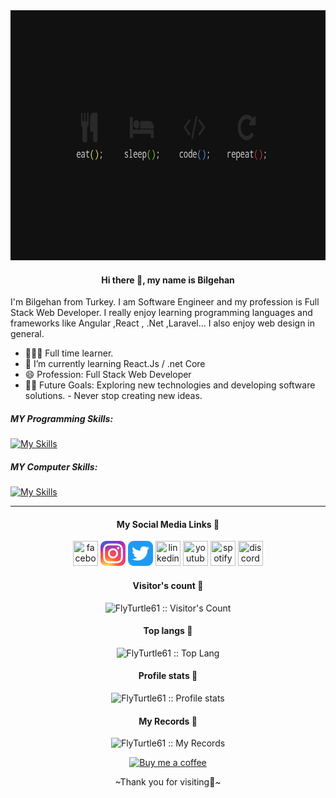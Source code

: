 <img src="images/wallpaper.jpg" width="100%" height="400px">
<h4 align="center">Hi there 👋, my name is Bilgehan</h4>
<p align="left">
I'm Bilgehan from Turkey. I am Software Engineer and my profession is Full Stack Web Developer. I really enjoy learning programming languages and frameworks like Angular ,React , .Net ,Laravel... I also enjoy web design in general. 
</p>

- 👩🏻‍💻 Full time learner.
- 🌱 I’m currently learning React.Js / .net Core
- 😄 Profession: Full Stack Web Developer 
- 💪🏼 Future Goals: Exploring new technologies and developing software solutions. - Never stop creating new ideas.

##### MY Programming Skills: 
[![My Skills](https://skillicons.dev/icons?i=html,css,js,bootstrap,angular,c,cs,dotnet,php,laravel,react,mysql,git)](https://skillicons.dev)

##### MY Computer Skills: 
[![My Skills](https://skillicons.dev/icons?i=ae,codepen,docker,github,ai,netlify,ps,powershell,stackoverflow,vscode,visualstudio)](https://skillicons.dev)

<hr>

<h4 align="center">My Social Media Links 🔗</h4>
<p align="center">
<a href="https://www.facebook.com/bilgehan.bezir.5" target="_blank"> <img src="https://upload.wikimedia.org/wikipedia/commons/thumb/b/b8/2021_Facebook_icon.svg/2048px-2021_Facebook_icon.svg.png" width="40" height="40" title="facebook"></a>
<a href="https://www.instagram.com/bezirrrr" target="_blank"> <img src="https://raw.githubusercontent.com/tandpfun/skill-icons/59059d9d1a2c092696dc66e00931cc1181a4ce1f/icons/Instagram.svg" width="40" height="40" title="instagram"></a>
<a href="https://twitter.com/GARGARAMEL01" target="_blank"> <img src="https://raw.githubusercontent.com/tandpfun/skill-icons/59059d9d1a2c092696dc66e00931cc1181a4ce1f/icons/Twitter.svg" width="40" height="40" title="twitter"></a>
<a href="https://www.linkedin.com/in/bilgehan-bezir/" target="_blank"> <img src="https://cdn1.iconfinder.com/data/icons/logotypes/32/circle-linkedin-512.png" width="40" height="40" title="linkedin"></a>
<a href="https://www.youtube.com/channel/UCmd16bN_WWv5K-KAsc0dukQ" target="_blank"> <img src="https://cdn-icons-png.flaticon.com/512/3670/3670147.png" width="40" height="40" title="youtube"></a>
<a href="https://open.spotify.com/user/01wlg4rrw64rl1sw8ydyyaz2v" target="_blank"> <img src="https://upload.wikimedia.org/wikipedia/commons/thumb/8/84/Spotify_icon.svg/1982px-Spotify_icon.svg.png" width="40" height="40" title="spotify"></a>
<a href="https://discord.gg/zXFJfARAHH" target="_blank"> <img src="https://assets-global.website-files.com/6257adef93867e50d84d30e2/636e0a6a49cf127bf92de1e2_icon_clyde_blurple_RGB.png" width="40" height="40" title="discord"></a>
</p>

<h4 align="center">Visitor's count 👀</h4>
<p align="center"> <img src="https://profile-counter.glitch.me/{FlyTurtle61}/count.svg" alt="FlyTurtle61 :: Visitor's Count" /> <p>

<h4 align="center">Top langs 🔮</h4>
<p align="center"> <img src="https://github-readme-stats.vercel.app/api/top-langs/?username=FlyTurtle61&&layout=compact&langs_count=8" alt="FlyTurtle61 :: Top Lang"></p>

<h4 align="center">Profile stats 🎸</h4>
<p align="center"> <img src="https://github-readme-stats.vercel.app/api?username=FlyTurtle61&theme=graywhite &show_icons=true" alt="FlyTurtle61 :: Profile stats"></p>

<h4 align="center">My Records 🌟</h4>
<p align="center"> <img src="https://github-readme-streak-stats.herokuapp.com/?user=FlyTurtle61&" alt="FlyTurtle61 :: My Records"></p>

<p align="center">
<a href="https://www.buymeacoffee.com/FlyTurtle61" target="_blank">
      <img width="18%" alt="Buy me a coffee" src="https://raw.githubusercontent.com/onimur/.github/master/.resources/support-buy-coffee.png"/>
  </a>
</p>
<p align="center"> ~Thank you for visiting🙏~ </p>
